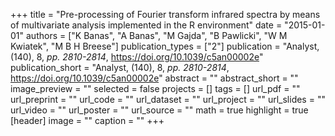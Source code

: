+++
title = "Pre-processing of Fourier transform infrared spectra by means of multivariate analysis implemented in the R environment"
date = "2015-01-01"
authors = ["K Banas", "A Banas", "M Gajda", "B Pawlicki", "W M Kwiatek", "M B H Breese"]
publication_types = ["2"]
publication = "Analyst, (140), 8, _pp. 2810-2814_, https://doi.org/10.1039/c5an00002e"
publication_short = "Analyst, (140), 8, _pp. 2810-2814_, https://doi.org/10.1039/c5an00002e"
abstract = ""
abstract_short = ""
image_preview = ""
selected = false
projects = []
tags = []
url_pdf = ""
url_preprint = ""
url_code = ""
url_dataset = ""
url_project = ""
url_slides = ""
url_video = ""
url_poster = ""
url_source = ""
math = true
highlight = true
[header]
image = ""
caption = ""
+++
